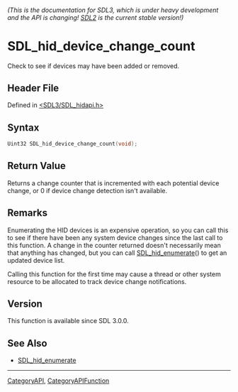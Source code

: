###### (This is the documentation for SDL3, which is under heavy development and the API is changing! [SDL2](https://wiki.libsdl.org/SDL2/) is the current stable version!)
# SDL_hid_device_change_count

Check to see if devices may have been added or removed.

## Header File

Defined in [<SDL3/SDL_hidapi.h>](https://github.com/libsdl-org/SDL/blob/main/include/SDL3/SDL_hidapi.h)

## Syntax

```c
Uint32 SDL_hid_device_change_count(void);

```

## Return Value

Returns a change counter that is incremented with each potential device
change, or 0 if device change detection isn't available.

## Remarks

Enumerating the HID devices is an expensive operation, so you can call this
to see if there have been any system device changes since the last call to
this function. A change in the counter returned doesn't necessarily mean
that anything has changed, but you can call
[SDL_hid_enumerate](SDL_hid_enumerate)() to get an updated device list.

Calling this function for the first time may cause a thread or other system
resource to be allocated to track device change notifications.

## Version

This function is available since SDL 3.0.0.

## See Also

- [SDL_hid_enumerate](SDL_hid_enumerate)

----
[CategoryAPI](CategoryAPI), [CategoryAPIFunction](CategoryAPIFunction)

